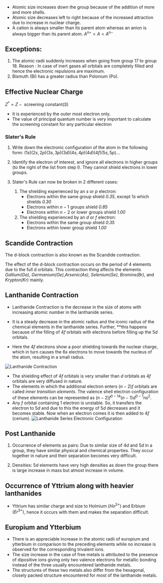 - Atomic size increases down the group because of the addition of more and more shells.
- Atomic size decreases left to right because of the increased attraction due to increase in nuclear charge.
- A cation is always smaller than its parent atom whereas an anion is always bigger than its parent atom. $A^{n+}<A<A^{n-}$

## Exceptions:
1. The atomic radii suddenly increases when going from group 17 to group 18.
	Reason :
	In case of inert gases all orbitals are completely filled and hence the electronic repulsions are maximum.
2. Bismuth (Bi) has a greater radius than Polonium (Po).

## Effective Nuclear Charge

$Z^{*}=Z-\text{ screening constant}(S)$

- It is experienced by the outer most electron only. 
- The value of principal quantum number is very important to calculate the screening constant for any particular electron

### Slater's Rule
1. Write down the electronic configuration of the atom in the following form:
	$(1s)(2s,2p)(3s,3p)(3d)(4s,4p)(4d)(4f)(5s,5p)\dots$

2. Identify the electron of interest, and ignore all electrons in higher groups (to the right of the list from step I).
	They cannot shield electrons in lower groups.

3. Slater's Rule can now be broken in 2 different cases:
	
	1. The shielding experienced by an $s$ or $p$ electron:
		- Electrons within the same group shield *0.35*, except $1s$ which shields *0.30*
		- Electrons within $n-1$ groups shield *0.85*
		- Electrons within $n-2$ or lower groups shield *1.00*
	2. The shielding experienced by an $d$ or $f$ electron:
		- Electrons within the same group shield *0.35*
		- Electrons within lower group shield *1.00*

## Scandide Contraction

The d-block contraction is also known as the Scandide contraction. 

The effect of the d-block contraction occurs on the period of 4 elements due to the full d orbitals. This contraction thing affects the elements *Gallium(Ga)*, *Germanium(Ge)*,*Arsenic(As)*, *Selenium(Se)*, *Bromine(Br)*, and  *Krypton(Kr)* mainly.

## Lanthanide Contraction

- Lanthanide Contraction is the decrease in the size of atoms with increasing atomic number in the lanthanide series.

- It is a steady decrease in the atomic radius and the iconic radius of the chemical elements in the lanthanide series. Further, **this happens because of the filling of $4f$ orbitals with electrons before filling up the $5d$ orbitals.

- Here the $4f$ electrons show a poor shielding towards the nuclear charge, which in turn causes the $6s$ electrons to move towards the nucleus of the atom, resulting in a small radius.

![Lanthanide Contraction](https://www.researchgate.net/profile/Jeroen-De-Decker/publication/317577477/figure/fig5/AS:505013667627008@1497416049414/Ionic-radii-throughout-the-lanthanide-series-demonstrating-lanthanide-contraction.png)

- The shielding effect of $4f$ orbitals is very smaller than $d$ orbitals as $4f$ orbitals are very diffused in nature.
- The elements in which the additional electron enters $(n-2)f$ orbitals are called *inner transition elements*. The valence shell electron configuration of these elements can be represented as $(n-2)f^{0-14}(n-1)d^{0-1}ns^{2}$.
- Any $f$ orbital containing 1 electron is unstable. So, it transfers the electron to $5d$ and due to this the energy of $5d$ decreases and it becomes stable. Now when an electron comes it is then added to $4f$ (cerium). 
	![Lanthanide Series Electronic Configuration](https://www.w3schools.blog/wp-content/uploads/2019/08/Pasted-into-Oxidation-states-of-lanthanide-elements.png)

## Post Lanthanide

1. Occurrence of elements as pairs:
	Due to similar size of $4d$ and $5d$ in a group, they have similar physical and chemical properties. They occur together in nature and their separation becomes very difficult.

2. Densities:
	$5d$ elements have very high densities as down the group there is large increase in mass but almost increase in volume.

## Occurrence of Yttrium along with heavier lanthanides

- Yttrium has similar charge and size to Holmium $(Ho^{3+}) \text{ and Erbium } (Er^{3+})$, hence it occurs with them and makes the separation difficult.

## Europium and Ytterbium

- There is an appreciable increase in the atomic radii of europium and ytterbium in comparison to the preceding elements while no increase is observed for the corresponding trivalent ions.
- The size increase in the case of free metals is attributed to the presence of dipositive ions giving only two valence electrons for metallic bonding instead of the three usually encountered lanthanide metals.
- The structures of these two metals also differ from the hexagonal, closely packed structure encountered for most of the lanthanide metals.